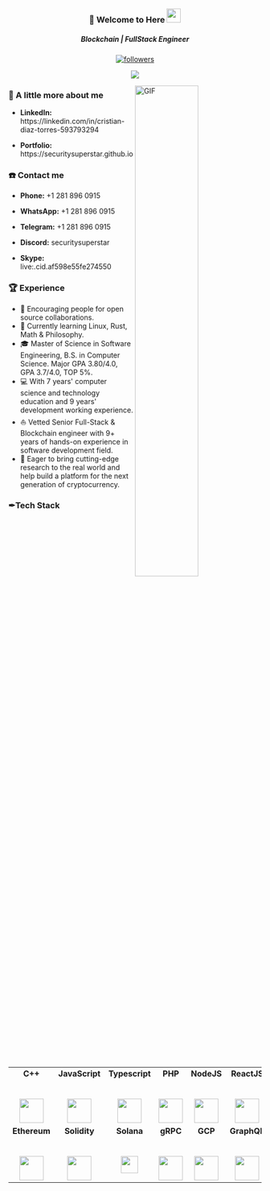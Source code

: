 <h3 align="center">
 👋 <b>Welcome to Here</b> <img src="https://media.giphy.com/media/hvRJCLFzcasrR4ia7z/giphy.gif" width="28">
</h3>

<h5 align='center'>
  Blockchain | FullStack Engineer
</h5>

<p align="center">
  <a href="https://www.youtube.com/c/DevProTips?sub_confirmation=1">
  </a>
  <a href="https://github.com/SecuritySuperStar?tab=followers">
    <img alt="followers" title="Follow me on Github" src="https://img.shields.io/github/followers/SecuritySuperStar?color=236ad3&labelColor=1155ba&style=for-the-badge&logo=github&label=Follow"/>
  </a>
</p>

<p align="center">
  <img src="https://readme-typing-svg.herokuapp.com/?lines=Full%20Stack%20Developer;7+%2B%20years%20of%20development;Going%20to%20success&font=Pacifico&center=true&width=650&height=120&color=00C2FF&vCenter=true&size=45%22"></img>
</p>

<img align="right" alt="GIF" src="https://github.com/SecuritySuperStar/SecuritySuperStar/blob/main/busyprogrammer.gif?raw=true" width="50%" height="auto" />

### 🧑 A little more about me
*   <p><b>LinkedIn:</b> https://linkedin.com/in/cristian-diaz-torres-593793294</p>
*   <p><b>Portfolio:</b> https://securitysuperstar.github.io</p>

### ☎️ Contact me
*   <p><b>Phone:</b> +1 281 896 0915</p>
*   <p><b>WhatsApp:</b> +1 281 896 0915</p>
*   <p><b>Telegram:</b> +1 281 896 0915</p>
*   <p><b>Discord:</b> securitysuperstar</p>
*   <p><b>Skype:</b> live:.cid.af598e55fe274550</p>

### 🏆 Experience
* 💪   Encouraging people for open source collaborations.
* 🌱   Currently learning Linux, Rust, Math & Philosophy.
* 🎓   Master of Science in Software Engineering, B.S. in Computer Science. Major GPA 3.80/4.0, GPA 3.7/4.0, TOP 5%.
* 💻   With 7 years' computer science and technology education and 9 years' development working experience.
* ⛵   Vetted Senior Full-Stack & Blockchain engineer with 9+ years of hands-on experience in software development field.
* 🌈   Eager to bring cutting-edge research to the real world and help build a platform for the next generation of cryptocurrency.


### ✒Tech Stack

<table>
  <tbody>
    <tr valign="top">
      <td width="16%" align="center">
        <strong>C++</strong><br><br><br>
        <img height="48px" src="https://cdn.svgporn.com/logos/c-plusplus.svg">
      </td>
       <td width="16%" align="center">
        <strong>JavaScript</strong><br><br><br>
        <img height="48px" src="https://media3.giphy.com/media/ln7z2eWriiQAllfVcn/200w.webp">
      </td>
      <td width="16%" align="center">
        <strong>Typescript</strong><br><br><br>
        <img height="48px" src="https://cdn.svgporn.com/logos/typescript-icon.svg">
      </td>
      <td width="16%" align="center">
        <strong>PHP</strong><br><br><br>
        <img height="48px" src="https://cdn.svgporn.com/logos/php.svg">
      </td>
      <td width="16%" align="center">
        <strong>NodeJS</strong><br><br><br>
        <img height="48px" src="https://cdn.svgporn.com/logos/nodejs-icon.svg">
      </td>
      <td width="16%" align="center">
        <strong>ReactJS</strong><br><br><br>
        <img height="48px" src="https://i.giphy.com/media/eNAsjO55tPbgaor7ma/200w.webp">
      </td>
      <td width="16%" align="center">
        <strong>NextJS</strong><br><br><br>
        <img height="48px" src="https://cdn.svgporn.com/logos/nextjs.svg">
      </td>
      <td width="15%" align="center">
        <strong>Vue</strong><br><br><br>
        <img height="48px" src="https://i.giphy.com/media/VgGthkhUvGgOit7Y9i/200.webp">
      </td>  
      <td width="16%" align="center">
        <strong>Python</strong><br><br><br>
        <img height="48px" src="https://i.giphy.com/media/LMt9638dO8dftAjtco/200.webp">
      </td>
      <td width="16%" align="center">
        <strong>Go</strong><br><br><br>
        <img height="48px" src="https://cdn.svgporn.com/logos/gopher.svg">
      </td>
    </tr>
    <tr valign="top">
      <td width="16%" align="center">
        <strong>Ethereum</strong><br><br><br>
        <img height="48px" src="https://cdn.svgporn.com/logos/ethereum-color.svg">
      </td>
      <td width="16%" align="center">
        <strong>Solidity</strong><br><br><br>
        <img height="48px" src="https://cdn.svgporn.com/logos/solidity.svg">
      </td>
      <td width="16%" align="center">
        <strong>Solana</strong><br><br><br>
        <img height="34px" src="https://cryptologos.cc/logos/solana-sol-logo.svg">
      </td>
      <td width="16%" align="center">
        <strong>gRPC</strong><br><br><br>
        <img height="48px" src="https://cdn.svgporn.com/logos/grpc.svg">
      </td>
      <td width="16%" align="center">
        <strong>GCP</strong><br><br><br>
        <img height="48px" src="https://cdn.svgporn.com/logos/google-cloud.svg">
      </td>
      <td width="16%" align="center">
        <strong>GraphQL</strong><br><br><br>
        <img height="48px" src="https://cdn.svgporn.com/logos/graphql.svg">
      </td>
      <td width="16%" align="center">
        <strong>Rust</strong><br><br><br>
        <img height="48px" src="https://cdn.svgporn.com/logos/rust.svg">
      </td>
      <td width="16%" align="center">
        <strong>CosmosSDK</strong><br><br><br>
        <img height="48px" src="https://cryptologos.cc/logos/cosmos-atom-logo.svg">
      </td>
      <td width="16%" align="center">
        <strong>AWS</strong><br><br><br>
        <img height="48px" src="https://cdn.svgporn.com/logos/aws.svg">
      </td>
      <td width="16%" align="center">
        <strong>Git</strong><br><br><br>
        <img height="48px" src="https://cdn.svgporn.com/logos/git-icon.svg">
      </td>
    </tr>
  </tbody>
</table>
<!-- <p align="center"> <a href="https://github.com/SecuritySuperStar"><img src="https://github-profile-trophy.vercel.app/?username=SecuritySuperStar&margin-w=5&theme=onedark" alt="Cristian Diaz Torres" /></a> </p> -->

